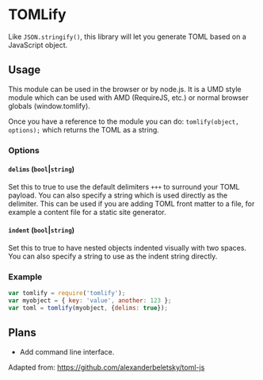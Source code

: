 # TOMLify

Like `JSON.stringify()`, this library will let you generate TOML based on a JavaScript object.

## Usage

This module can be used in the browser or by node.js. It is a UMD style module which can be used with AMD (RequireJS, etc.) or normal browser globals (window.tomlify).

Once you have a reference to the module you can do: `tomlify(object, options);` which returns the TOML as a string.

### Options

#### `delims` (`bool`|`string`)

Set this to true to use the default delimiters `+++` to surround your TOML payload. You can also specify a string which is used directly as the delimiter. This can be used if you are adding TOML front matter to a file, for example a content file for a static site generator.

#### `indent` (`bool`|`string`)

Set this to true to have nested objects indented visually with two spaces. You can also specify a string to use as the indent string directly.

### Example

```javascript
var tomlify = require('tomlify');
var myobject = { key: 'value', another: 123 };
var toml = tomlify(myobject, {delims: true});
```

## Plans

* Add command line interface.

Adapted from: https://github.com/alexanderbeletsky/toml-js